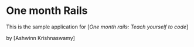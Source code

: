 # One month Rails

This is the sample application for 
[*One month rails: Teach yourself to code*]

by [Ashwinn Krishnaswamy]